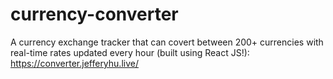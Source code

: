 # currency-converter
A currency exchange tracker that can covert between 200+ currencies with real-time rates updated every hour (built using React JS!): https://converter.jefferyhu.live/
